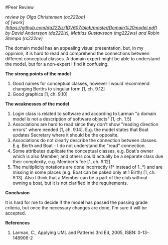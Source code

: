 
#Peer Review

_review by Olga Christensen (oc222ba)_   
_of [work] (https://github.com/da222iz/1DV607/blob/master/Domain%20model.pdf) by David Andersson	(da222iz), Mattias Gustavsson (mg222ws) and Robin Stempa	(rs222nv)_


The domain model has an appealing visual presentation, but, in my oppinion, it is hard to read and comprehend the connections between different conceptual classes. A domain expert might be able to understand the model, but for a non-expert I find it confusing.


__The strong points of the model__

1. Good names for conceptual classes, however I would recommend changing Berths to singular form [1, ch. 9.12]
2. Good graphics [1, ch. 9.10]


__The weaknesses of the model__

1. Login class is related to software and according to Larman "a domain model is not a description of software objects" [1, ch. 1.5]
2. Associations are hard to read since they don't show "reading direction errors" where needed [1, ch. 9.14]. E.g. the model states that Boat updates Secretary where it should be the opposite. 
3. Associations do not clearly describe the connection between classes. E.g. Berth and Boat - I do not understand the "read" connection.
4. Some attributes duplicate the conceptual classes, e.g. Boat's owner which is also Member; and others could actually be a separate class due their complexity, e.g. Member's fee [1, ch. 9.12]
5. The multiplicity notations are done incorrectly (1* instead of 1..*) and are missing in some places (e.g. Boat can be paked only at 1 Birth) [1, ch. 9.13]. Also I think that a Member can be a part of the club without owning a boat, but it is not clarified in the requirements.


__Conclusion__

It is hard for me to decide if the model has passed the passing grade criteria, but once the necessary changes are done, I'm sure it will be accepted. 





__References__

1.  Larman, C., Applying UML and Patterns 3rd Ed, 2005, ISBN: 0-13-148906-2
